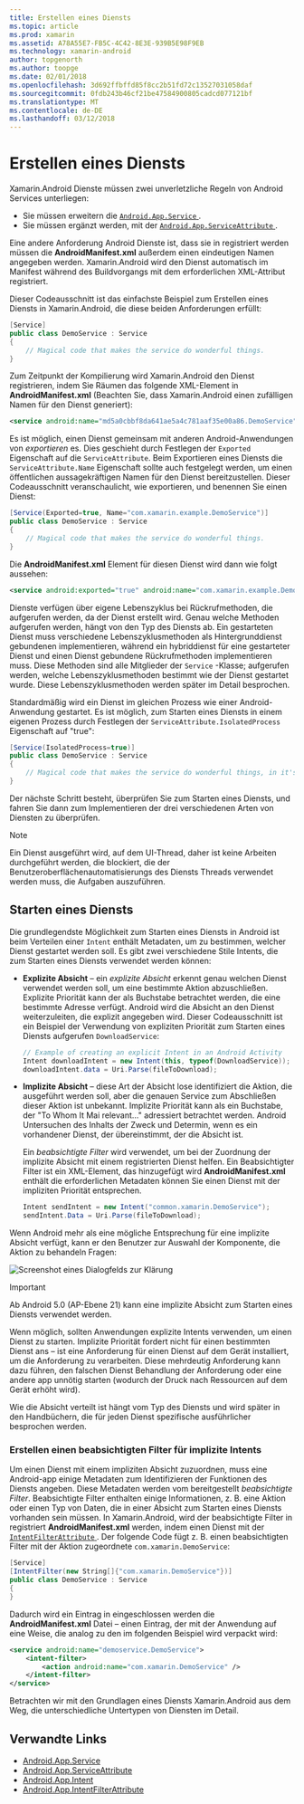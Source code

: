 ```yaml
---
title: Erstellen eines Diensts
ms.topic: article
ms.prod: xamarin
ms.assetid: A78A55E7-FB5C-4C42-8E3E-939B5E98F9EB
ms.technology: xamarin-android
author: topgenorth
ms.author: toopge
ms.date: 02/01/2018
ms.openlocfilehash: 3d692ffbffd85f8cc2b51fd72c13527031058daf
ms.sourcegitcommit: 0fdb243b46cf21be47584900805cadcd077121bf
ms.translationtype: MT
ms.contentlocale: de-DE
ms.lasthandoff: 03/12/2018
---
```

# <a name="creating-a-service"></a>Erstellen eines Diensts

Xamarin.Android Dienste müssen zwei unverletzliche Regeln von Android Services unterliegen:

* Sie müssen erweitern die [ `Android.App.Service` ](https://developer.xamarin.com/api/type/Android.App.Service/).
* Sie müssen ergänzt werden, mit der [ `Android.App.ServiceAttribute` ](https://developer.xamarin.com/api/type/Android.App.ServiceAttribute/).

Eine andere Anforderung Android Dienste ist, dass sie in registriert werden müssen die **AndroidManifest.xml** außerdem einen eindeutigen Namen angegeben werden. Xamarin.Android wird den Dienst automatisch im Manifest während des Buildvorgangs mit dem erforderlichen XML-Attribut registriert.

Dieser Codeausschnitt ist das einfachste Beispiel zum Erstellen eines Diensts in Xamarin.Android, die diese beiden Anforderungen erfüllt:  

```csharp
[Service]
public class DemoService : Service
{
    // Magical code that makes the service do wonderful things.
}
```

Zum Zeitpunkt der Kompilierung wird Xamarin.Android den Dienst registrieren, indem Sie Räumen das folgende XML-Element in **AndroidManifest.xml** (Beachten Sie, dass Xamarin.Android einen zufälligen Namen für den Dienst generiert):

```xml
<service android:name="md5a0cbbf8da641ae5a4c781aaf35e00a86.DemoService" />
```

Es ist möglich, einen Dienst gemeinsam mit anderen Android-Anwendungen von _exportieren_ es. Dies geschieht durch Festlegen der `Exported` Eigenschaft auf die `ServiceAttribute`. Beim Exportieren eines Diensts die `ServiceAttribute.Name` Eigenschaft sollte auch festgelegt werden, um einen öffentlichen aussagekräftigen Namen für den Dienst bereitzustellen. Dieser Codeausschnitt veranschaulicht, wie exportieren, und benennen Sie einen Dienst:

```csharp
[Service(Exported=true, Name="com.xamarin.example.DemoService")]
public class DemoService : Service
{
    // Magical code that makes the service do wonderful things.
}
```

Die **AndroidManifest.xml** Element für diesen Dienst wird dann wie folgt aussehen:

```xml
<service android:exported="true" android:name="com.xamarin.example.DemoService" />
```

Dienste verfügen über eigene Lebenszyklus bei Rückrufmethoden, die aufgerufen werden, da der Dienst erstellt wird. Genau welche Methoden aufgerufen werden, hängt von den Typ des Diensts ab. Ein gestarteten Dienst muss verschiedene Lebenszyklusmethoden als Hintergrunddienst gebundenen implementieren, während ein hybriddienst für eine gestarteter Dienst und einen Dienst gebundene Rückrufmethoden implementieren muss. Diese Methoden sind alle Mitglieder der `Service` -Klasse; aufgerufen werden, welche Lebenszyklusmethoden bestimmt wie der Dienst gestartet wurde. Diese Lebenszyklusmethoden werden später im Detail besprochen.

Standardmäßig wird ein Dienst im gleichen Prozess wie einer Android-Anwendung gestartet. Es ist möglich, zum Starten eines Diensts in einem eigenen Prozess durch Festlegen der `ServiceAttribute.IsolatedProcess` Eigenschaft auf "true":

```csharp
[Service(IsolatedProcess=true)]
public class DemoService : Service
{
    // Magical code that makes the service do wonderful things, in it's own process!
}
```

Der nächste Schritt besteht, überprüfen Sie zum Starten eines Diensts, und fahren Sie dann zum Implementieren der drei verschiedenen Arten von Diensten zu überprüfen.

> [!NOTE]
> Ein Dienst ausgeführt wird, auf dem UI-Thread, daher ist keine Arbeiten durchgeführt werden, die blockiert, die der Benutzeroberflächenautomatisierungs des Diensts Threads verwendet werden muss, die Aufgaben auszuführen.

## <a name="starting-a-service"></a>Starten eines Diensts

Die grundlegendste Möglichkeit zum Starten eines Diensts in Android ist beim Verteilen einer `Intent` enthält Metadaten, um zu bestimmen, welcher Dienst gestartet werden soll. Es gibt zwei verschiedene Stile Intents, die zum Starten eines Diensts verwendet werden können:

-   **Explizite Absicht** &ndash; ein _explizite Absicht_ erkennt genau welchen Dienst verwendet werden soll, um eine bestimmte Aktion abzuschließen. Explizite Priorität kann der als Buchstabe betrachtet werden, die eine bestimmte Adresse verfügt. Android wird die Absicht an den Dienst weiterzuleiten, die explizit angegeben wird. Dieser Codeausschnitt ist ein Beispiel der Verwendung von expliziten Priorität zum Starten eines Diensts aufgerufen `DownloadService`:

    ```csharp
    // Example of creating an explicit Intent in an Android Activity
    Intent downloadIntent = new Intent(this, typeof(DownloadService));
    downloadIntent.data = Uri.Parse(fileToDownload);
    ```

-   **Implizite Absicht** &ndash; diese Art der Absicht lose identifiziert die Aktion, die ausgeführt werden soll, aber die genauen Service zum Abschließen dieser Aktion ist unbekannt. Implizite Priorität kann als ein Buchstabe, der "To Whom It Mai relevant..." adressiert betrachtet werden.
    Android Untersuchen des Inhalts der Zweck und Determin, wenn es ein vorhandener Dienst, der übereinstimmt, der die Absicht ist.

    Ein _beabsichtigte Filter_ wird verwendet, um bei der Zuordnung der implizite Absicht mit einem registrierten Dienst helfen. Ein Beabsichtigter Filter ist ein XML-Element, das hinzugefügt wird **AndroidManifest.xml** enthält die erforderlichen Metadaten können Sie einen Dienst mit der impliziten Priorität entsprechen.

    ```csharp
    Intent sendIntent = new Intent("common.xamarin.DemoService");
    sendIntent.Data = Uri.Parse(fileToDownload);
    ```

Wenn Android mehr als eine mögliche Entsprechung für eine implizite Absicht verfügt, kann er den Benutzer zur Auswahl der Komponente, die Aktion zu behandeln Fragen:

![Screenshot eines Dialogfelds zur Klärung](images/creating-a-service-01.png "Screenshot eines Dialogfelds zur Klärung")

> [!IMPORTANT]
> Ab Android 5.0 (AP-Ebene 21) kann eine implizite Absicht zum Starten eines Diensts verwendet werden.

Wenn möglich, sollten Anwendungen explizite Intents verwenden, um einen Dienst zu starten. Implizite Priorität fordert nicht für einen bestimmten Dienst ans &ndash; ist eine Anforderung für einen Dienst auf dem Gerät installiert, um die Anforderung zu verarbeiten. Diese mehrdeutig Anforderung kann dazu führen, den falschen Dienst Behandlung der Anforderung oder eine andere app unnötig starten (wodurch der Druck nach Ressourcen auf dem Gerät erhöht wird).

Wie die Absicht verteilt ist hängt vom Typ des Diensts und wird später in den Handbüchern, die für jeden Dienst spezifische ausführlicher besprochen werden.


### <a name="creating-an-intent-filter-for-implicit-intents"></a>Erstellen einen beabsichtigten Filter für implizite Intents

Um einen Dienst mit einem impliziten Absicht zuzuordnen, muss eine Android-app einige Metadaten zum Identifizieren der Funktionen des Diensts angeben. Diese Metadaten werden vom bereitgestellt _beabsichtigte Filter_. Beabsichtigte Filter enthalten einige Informationen, z. B. eine Aktion oder einen Typ von Daten, die in einer Absicht zum Starten eines Diensts vorhanden sein müssen. In Xamarin.Android, wird der beabsichtigte Filter in registriert **AndroidManifest.xml** werden, indem einen Dienst mit der [ `IntentFilterAttribute` ](https://developer.xamarin.com/api/type/Android.App.IntentFilterAttribute/). Der folgende Code fügt z. B. einen beabsichtigten Filter mit der Aktion zugeordnete `com.xamarin.DemoService`:

```csharp
[Service]
[IntentFilter(new String[]{"com.xamarin.DemoService"})]
public class DemoService : Service
{
}
```

Dadurch wird ein Eintrag in eingeschlossen werden die **AndroidManifest.xml** Datei &ndash; einen Eintrag, der mit der Anwendung auf eine Weise, die analog zu den im folgenden Beispiel wird verpackt wird:

```xml
<service android:name="demoservice.DemoService">
    <intent-filter>
        <action android:name="com.xamarin.DemoService" />
    </intent-filter>
</service>
```

Betrachten wir mit den Grundlagen eines Diensts Xamarin.Android aus dem Weg, die unterschiedliche Untertypen von Diensten im Detail.


## <a name="related-links"></a>Verwandte Links

- [Android.App.Service](https://developer.xamarin.com/api/type/Android.App.Service/)
- [Android.App.ServiceAttribute](https://developer.xamarin.com/api/type/Android.App.ServiceAttribute/)
- [Android.App.Intent](https://developer.xamarin.com/api/type/Android.Content.Intent/)
- [Android.App.IntentFilterAttribute](https://developer.xamarin.com/api/type/Android.App.IntentFilterAttribute/)
